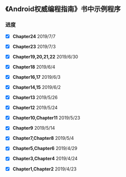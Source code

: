 ## 《Android权威编程指南》书中示例程序



### 进度   

- [x] **Chapter24** 2019/7/7  
- [x] **Chapter23** 2019/7/3  
- [x] **Chapter19,20,21,22** 2019/6/30  
- [x] **Chapter18** 2019/6/4  
- [x] **Chapter16,17** 2019/6/3  
- [x] **Chapter14,15** 2019/6/2  
- [x] **Chapter13** 2019/5/26  
- [x] **Chapter12** 2019/5/24   
- [x] **Chapter10,Chapter11** 2019/5/23
- [x] **Chapter9** 2019/5/14    
- [x] **Chapter7,Chapter8** 2019/5/4  
- [x] **Chapter5,Chapter6** 2019/4/29  
- [x] **Chapter3,Chapter4** 2019/4/24  
- [x] **Chapter1,Chapter2** 2019/4/23  

  
